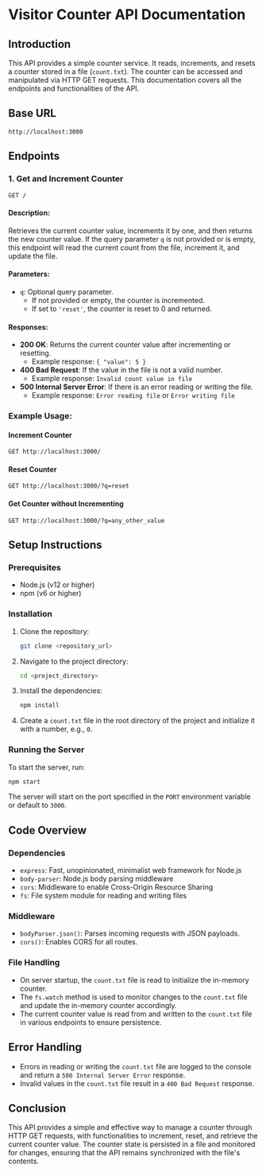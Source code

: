 # Visitor Counter API Documentation

## Introduction
This API provides a simple counter service. It reads, increments, and resets a counter stored in a file (`count.txt`). The counter can be accessed and manipulated via HTTP GET requests. This documentation covers all the endpoints and functionalities of the API.

## Base URL
```
http://localhost:3000
```

## Endpoints

### 1. Get and Increment Counter
```
GET /
```
#### Description:
Retrieves the current counter value, increments it by one, and then returns the new counter value. If the query parameter `q` is not provided or is empty, this endpoint will read the current count from the file, increment it, and update the file.

#### Parameters:
- `q`: Optional query parameter.
  - If not provided or empty, the counter is incremented.
  - If set to `'reset'`, the counter is reset to 0 and returned.

#### Responses:
- **200 OK**: Returns the current counter value after incrementing or resetting.
  - Example response: `{ "value": 5 }`
- **400 Bad Request**: If the value in the file is not a valid number.
  - Example response: `Invalid count value in file`
- **500 Internal Server Error**: If there is an error reading or writing the file.
  - Example response: `Error reading file` or `Error writing file`

### Example Usage:
#### Increment Counter
```
GET http://localhost:3000/
```
#### Reset Counter
```
GET http://localhost:3000/?q=reset
```
#### Get Counter without Incrementing
```
GET http://localhost:3000/?q=any_other_value
```

## Setup Instructions

### Prerequisites
- Node.js (v12 or higher)
- npm (v6 or higher)

### Installation
1. Clone the repository:
   ```sh
   git clone <repository_url>
   ```
2. Navigate to the project directory:
   ```sh
   cd <project_directory>
   ```
3. Install the dependencies:
   ```sh
   npm install
   ```
4. Create a `count.txt` file in the root directory of the project and initialize it with a number, e.g., `0`.

### Running the Server
To start the server, run:
```sh
npm start
```
The server will start on the port specified in the `PORT` environment variable or default to `3000`.

## Code Overview

### Dependencies
- `express`: Fast, unopinionated, minimalist web framework for Node.js
- `body-parser`: Node.js body parsing middleware
- `cors`: Middleware to enable Cross-Origin Resource Sharing
- `fs`: File system module for reading and writing files

### Middleware
- `bodyParser.json()`: Parses incoming requests with JSON payloads.
- `cors()`: Enables CORS for all routes.

### File Handling
- On server startup, the `count.txt` file is read to initialize the in-memory counter.
- The `fs.watch` method is used to monitor changes to the `count.txt` file and update the in-memory counter accordingly.
- The current counter value is read from and written to the `count.txt` file in various endpoints to ensure persistence.

## Error Handling
- Errors in reading or writing the `count.txt` file are logged to the console and return a `500 Internal Server Error` response.
- Invalid values in the `count.txt` file result in a `400 Bad Request` response.

## Conclusion
This API provides a simple and effective way to manage a counter through HTTP GET requests, with functionalities to increment, reset, and retrieve the current counter value. The counter state is persisted in a file and monitored for changes, ensuring that the API remains synchronized with the file's contents.